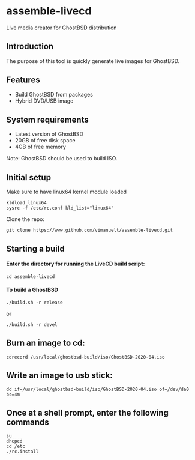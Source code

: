 assemble-livecd
===============
Live media creator for GhostBSD distribution

## Introduction
The purpose of this tool is quickly generate live images for GhostBSD.

## Features
* Build GhostBSD from packages
* Hybrid DVD/USB image

## System requirements
* Latest version of GhostBSD 
* 20GB of free disk space
* 4GB of free memory

Note: GhostBSD should be used to build ISO.

## Initial setup
Make sure to have linux64 kernel module loaded
```
kldload linux64
sysrc -f /etc/rc.conf kld_list="linux64"
```
Clone the repo:
```
git clone https://www.github.com/vimanuelt/assemble-livecd.git
```
## Starting a build
#### Enter the directory for running the LiveCD build script:
```
cd assemble-livecd
```

#### To build a GhostBSD 
```
./build.sh -r release
```
or
```
./build.sh -r devel
```

## Burn an image to cd:
```
cdrecord /usr/local/ghostbsd-build/iso/GhostBSD-2020-04.iso
```

## Write an image to usb stick:
```
dd if=/usr/local/ghostbsd-build/iso/GhostBSD-2020-04.iso of=/dev/da0 bs=4m
```

## Once at a shell prompt, enter the following commands
```
su
dhcpcd
cd /etc
./rc.install
```
